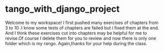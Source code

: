 # tango_with_django_project
Welcome to my workspace!
I first pushed many exercises of chapters from 3 to 10 .I know some tests of chapters are failed but i fixed them at the end.
And I think these exercises cut into chapters may be helpful for me to revise.Of course I delete them for you to review and now there is only one folder which is my rango.
Again,thanks for your help during the class.

